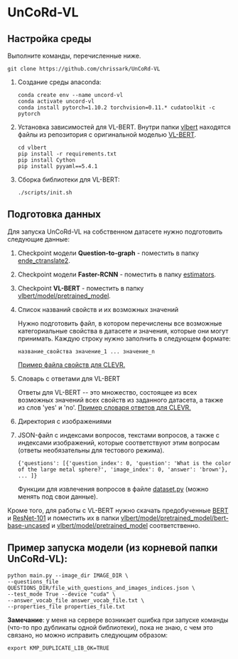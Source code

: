 # UnCoRd-VL

## Настройка среды
Выполните команды, перечисленные ниже.
```
git clone https://github.com/chrissark/UnCoRd-VL
```
1. Создание среды anaconda:

   ```
   conda create env --name uncord-vl
   conda activate uncord-vl 
   conda install pytorch=1.10.2 torchvision=0.11.* cudatoolkit -c pytorch
   ```
2. Установка зависимостей для VL-BERT. Внутри папки [vlbert](./vlbert) находятся файлы из репозитория с оригинальной моделью [VL-BERT](https://github.com/jackroos/VL-BERT).

   ```
   cd vlbert
   pip install -r requirements.txt
   pip install Cython
   pip install pyyaml==5.4.1
   ```
3. Сборка библиотеки для VL-BERT:
   
   ```
   ./scripts/init.sh
   ```
 
 ## Подготовка данных
 Для запуска UnCoRd-VL на собственном датасете нужно подготовить следующие данные:
 1. Checkpoint модели **Question-to-graph** - поместить в папку [ende_ctranslate2](./ende_ctranslate2).
 2. Checkpoint модели **Faster-RCNN** - поместить в папку [estimators](./estimators).
 3. Checkpoint **VL-BERT** - поместить в папку [vlbert/model/pretrained_model](./vlbert/model/pretrained_model).
 4. Список названий свойств и их возможных значений
 
    Нужно подготовить файл, в котором перечислены все возможные категориальные свойства в датасете и значения, которые они могут принимать. Каждую строку нужно заполнить в следующем формате:
    
    ```
    название_свойства значение_1 ... значение_n
    ```
    
    [Пример файла свойств для CLEVR.](properties_file.txt)
 5. Словарь с ответами для VL-BERT 
 
    Ответы для VL-BERT -- это множество, состоящее из всех возможных значений всех свойств из заданного датасета, а также из слов 'yes' и 'no'. [Пример словаря ответов для CLEVR.](answer_vocab_file.txt)
 
 6. Директория с изображениями
 7. JSON-файл с индексами вопросов, текстами вопросов, а также с индексами изображений, которые соответствуют этим вопросам (ответы необязательны для тестового режима).

    ```
    {'questions': [{'question_index': 0, 'question': 'What is the color of the large metal sphere?', 'image_index': 0, 'answer': 'brown'}, ... ]}
    ```
    Функции для извлечения вопросов в файле [dataset.py](dataset.py) (можно менять под свои данные).
    
 Кроме того, для работы с VL-BERT нужно скачать предобученные [BERT](https://drive.google.com/file/d/14VceZht89V5i54-_xWiw58Rosa5NDL2H/view?usp=sharing) и [ResNet-101](https://drive.google.com/file/d/1qJYtsGw1SfAyvknDZeRBnp2cF4VNjiDE/view?usp=sharing) и поместить их в папки  [vlbert/model/pretrained_model/bert-base-uncased](./vlbert/model/pretrained_model/bert-base-uncased) и [vlbert/model/pretrained_model](./vlbert/model/pretrained_model) соответственно.
 
 ## Пример запуска модели (из корневой папки UnCoRd-VL):
 
 ```
 python main.py --image_dir IMAGE_DIR \
 --questions_file QUESTIONS_DIR/file_with_questions_and_images_indices.json \
 --test_mode True --device "cuda" \
 --answer_vocab_file answer_vocab_file.txt \
 --properties_file properties_file.txt
 ```
 
 **Замечание**: у меня на сервере возникает ошибка при запуске команды (что-то про дубликаты одной библиотеки), пока не знаю, с чем это связано, но можно исправить следующим образом:
 ```
 export KMP_DUPLICATE_LIB_OK=TRUE
 ```
